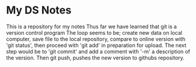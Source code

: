# My DS Notes
This is a repository for my notes
Thus far we have learned that git is a version control program
The loop seems to be; create new data on local computer, save file to the local repository, compare to online version with 'git status', then proceed with 'git add' in preparation for upload. 
The next step would be to 'git commit' and add a comment with '-m' a description of the version. 
Then git push, pushes the new version to githubs repository.